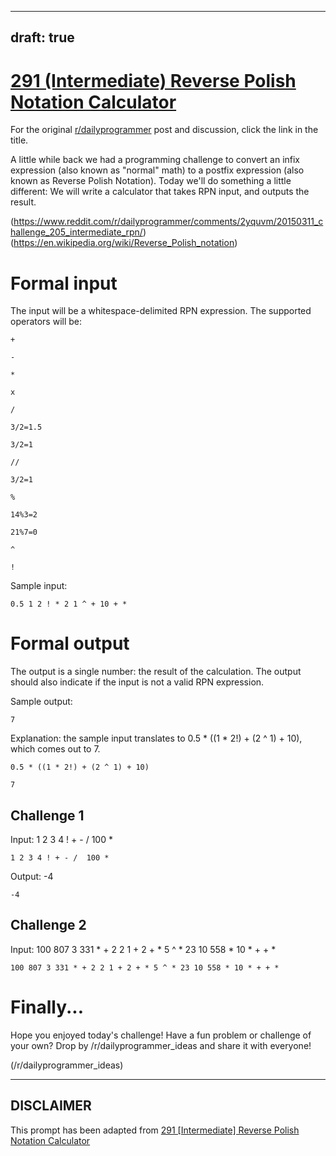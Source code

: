 ---
draft: true
----

# [291 (Intermediate) Reverse Polish Notation Calculator](https://www.reddit.com/r/dailyprogrammer/comments/5c5jx9/20161109_challenge_291_intermediate_reverse/)

For the original [r/dailyprogrammer](https://www.reddit.com/r/dailyprogrammer/) post and discussion, click the link in the title.

A little while back we had a programming challenge to convert an infix expression (also known as "normal" math) to a postfix expression (also known as Reverse Polish Notation). Today we'll do something a little different: We will write a calculator that takes RPN input, and outputs the result.

(https://www.reddit.com/r/dailyprogrammer/comments/2yquvm/20150311_challenge_205_intermediate_rpn/)
(https://en.wikipedia.org/wiki/Reverse_Polish_notation)
# Formal input
The input will be a whitespace-delimited RPN expression. The supported operators will be:


```
+
```

```
-
```

```
*
```

```
x
```

```
/
```

```
3/2=1.5
```

```
3/2=1
```

```
//
```

```
3/2=1
```

```
%
```

```
14%3=2
```

```
21%7=0
```

```
^
```

```
!
```
Sample input:


```
0.5 1 2 ! * 2 1 ^ + 10 + *
```
# Formal output
The output is a single number: the result of the calculation. The output should also indicate if the input is not a valid RPN expression.

Sample output:


```
7
```
Explanation: the sample input translates to 0.5 * ((1 * 2!) + (2 ^ 1) + 10), which comes out to 7.


```
0.5 * ((1 * 2!) + (2 ^ 1) + 10)
```

```
7
```
## Challenge 1
Input: 1 2 3 4 ! + - /  100 *


```
1 2 3 4 ! + - /  100 *
```
Output: -4


```
-4
```
## Challenge 2
Input: 100 807 3 331 * + 2 2 1 + 2 + * 5 ^ * 23 10 558 * 10 * + + *


```
100 807 3 331 * + 2 2 1 + 2 + * 5 ^ * 23 10 558 * 10 * + + *
```
# Finally...
Hope you enjoyed today's challenge! Have a fun problem or challenge of your own? Drop by /r/dailyprogrammer_ideas and share it with everyone!

(/r/dailyprogrammer_ideas)

----
## **DISCLAIMER**
This prompt has been adapted from [291 [Intermediate] Reverse Polish Notation Calculator](https://www.reddit.com/r/dailyprogrammer/comments/5c5jx9/20161109_challenge_291_intermediate_reverse/
)
